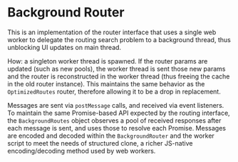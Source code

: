 # Background Router

This is an implementation of the router interface that uses a single web worker to delegate the routing search problem to a background thread, thus unblocking UI updates on main thread.

How: a singleton worker thread is spawned. If the router params are updated (such as new pools), the worker thread is sent those new params and the router is reconstructed in the worker thread (thus freeing the cache in the old router instance). This maintains the same behavior as the `OptimizedRoutes` router, therefore allowing it to be a drop in replacement.

Messages are sent via `postMessage` calls, and received via event listeners. To maintain the same Promise-based API expected by the routing interface, the `BackgroundRoutes` object observes a pool of received responses after each message is sent, and uses those to resolve each Promise. Messages are encoded and decoded within the `BackgroundRouter` and the worker script to meet the needs of structured clone, a richer JS-native encoding/decoding method used by web workers.

